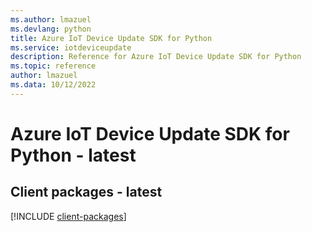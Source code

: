 ```yaml
---
ms.author: lmazuel
ms.devlang: python
title: Azure IoT Device Update SDK for Python
ms.service: iotdeviceupdate
description: Reference for Azure IoT Device Update SDK for Python
ms.topic: reference
author: lmazuel
ms.data: 10/12/2022
---
```

# Azure IoT Device Update SDK for Python - latest

## Client packages - latest
[!INCLUDE [client-packages](iot-device-update-client-index.md)]
